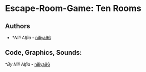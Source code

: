 # Escape-Room-Game: Ten Rooms
## Authors

* **Nili Alfia* - [niliya96](https://github.com/niliya96)

## Code, Graphics, Sounds:
**By Nili Alfia* - [niliya96](https://github.com/niliya96)


